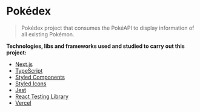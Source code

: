 # Pokédex

> Pokédex project that consumes the PokéAPI to display information of all existing Pokémon.

**Technologies, libs and frameworks used and studied to carry out this project:** <br>

- [Next.js](https://nextjs.org/)
- [TypeScript](https://www.typescriptlang.org/)
- [Styled Components](https://styled-components.com/)
- [Styled Icons](https://styled-icons.dev/)
- [Jest](https://jestjs.io/)
- [React Testing Library](https://testing-library.com/docs/react-testing-library/intro/)
- [Vercel](https://www.vercel.com)
